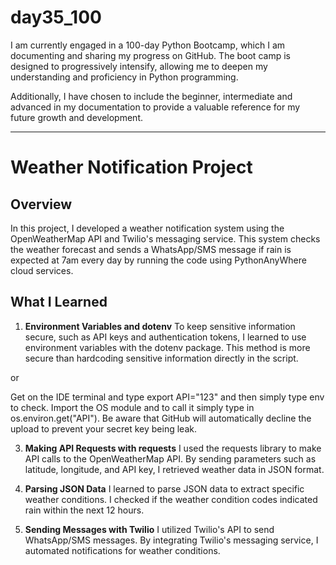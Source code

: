 # day35_100
I am currently engaged in a 100-day Python Bootcamp, which I am documenting and sharing my progress on GitHub. The boot camp is designed to progressively intensify, allowing me to deepen my understanding and proficiency in Python programming.

Additionally, I have chosen to include the beginner, intermediate and advanced in my documentation to provide a valuable reference for my future growth and development.

--------------
# Weather Notification Project
## Overview
In this project, I developed a weather notification system using the OpenWeatherMap API and Twilio's messaging service. This system checks the weather forecast and sends a WhatsApp/SMS message if rain is expected at 7am every day by running the code using PythonAnyWhere cloud services. 

## What I Learned
1. __Environment Variables and dotenv__
To keep sensitive information secure, such as API keys and authentication tokens, I learned to use environment variables with the dotenv package. This method is more secure than hardcoding sensitive information directly in the script.

or 

Get on the IDE terminal and type export API="123" and then simply type env to check. Import the OS module and to call it simply type in os.environ.get("API"). Be aware that GitHub will automatically decline the upload to prevent your secret key being leak. 

3. __Making API Requests with requests__
I used the requests library to make API calls to the OpenWeatherMap API. By sending parameters such as latitude, longitude, and API key, I retrieved weather data in JSON format.

4. __Parsing JSON Data__
I learned to parse JSON data to extract specific weather conditions. I checked if the weather condition codes indicated rain within the next 12 hours.

5. __Sending Messages with Twilio__
I utilized Twilio's API to send WhatsApp/SMS messages. By integrating Twilio's messaging service, I automated notifications for weather conditions.
